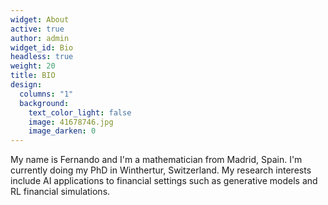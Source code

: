 ```yaml
---
widget: About
active: true
author: admin
widget_id: Bio
headless: true
weight: 20
title: BIO
design:
  columns: "1"
  background:
    text_color_light: false
    image: 41678746.jpg
    image_darken: 0
---
```

My name is Fernando and I'm a mathematician from Madrid, Spain. I'm currently doing my PhD in Winthertur, Switzerland. My research interests include AI applications to financial settings such as generative models and RL financial simulations.